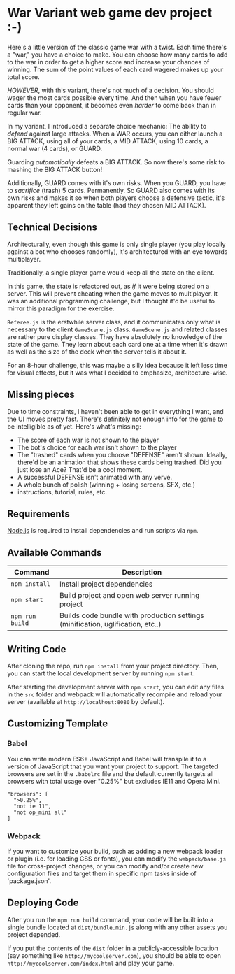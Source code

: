 # War Variant web game dev project :-)

Here's a little version of the classic game war with a twist. Each time there's a "war," you have a choice to make. You can choose how many cards to add to the war in order to get a higher score and increase your chances of winning. The sum of the point values of each card wagered makes up your total score.

*HOWEVER*, with this variant, there's not much of a decision. You should wager the most cards possible every time. And then when you have fewer cards than your opponent, it becomes even *harder* to come back than in regular war.

In my variant, I introduced a separate choice mechanic: The ability to _defend_ against large attacks. When a WAR occurs, you can either launch a BIG ATTACK, using all of your cards, a MID ATTACK, using 10 cards, a normal war (4 cards), or GUARD.

Guarding _automatically_ defeats a BIG ATTACK. So now there's some risk to mashing the BIG ATTACK button!

Additionally, GUARD comes with it's own risks. When you GUARD, you have to _sacrifice_ (trash) 5 cards. Permanently. So GUARD also comes with its own risks and makes it so when both players choose a defensive tactic, it's apparent they left gains on the table (had they chosen MID ATTACK).

## Technical Decisions

Architecturally, even though this game is only single player (you play locally against a bot who chooses randomly), it's architectured with an eye towards multiplayer.

Traditionally, a single player game would keep all the state on the client. 

In this game, the state is refactored out, as _if_ it were being stored on a server. This will prevent cheating when the game moves to multiplayer. It was an additional programming challenge, but I thought it'd be useful to mirror this paradigm for the exercise. 

`Referee.js` is the erstwhile server class, and it communicates only what is necessary to the client `GameScene.js` class. `GameScene.js` and related classes are rather pure display classes. They have absolutely no knowledge of the state of the game. They learn about each card one at a time when it's drawn as well as the size of the deck when the server tells it about it.

For an 8-hour challenge, this was maybe a silly idea because it left less time for visual effects, but it was what I decided to emphasize, architecture-wise.

## Missing pieces
Due to time constraints, I haven't been able to get in everything I want, and the UI moves pretty fast. There's definitely not enough info for the game to be intelligible as of yet. Here's what's missing:
- The score of each war is not shown to the player
- The bot's choice for each war isn't shown to the player
- The "trashed" cards when you choose "DEFENSE" aren't shown. Ideally, there'd be an animation that shows these cards being trashed. Did you just lose an Ace? That'd be a cool moment.
- A successful DEFENSE isn't animated with any verve.
- A whole bunch of polish (winning + losing screens, SFX, etc.)
- instructions, tutorial, rules, etc.

## Requirements

[Node.js](https://nodejs.org) is required to install dependencies and run scripts via `npm`.

## Available Commands

| Command | Description |
|---------|-------------|
| `npm install` | Install project dependencies |
| `npm start` | Build project and open web server running project |
| `npm run build` | Builds code bundle with production settings (minification, uglification, etc..) |

## Writing Code

After cloning the repo, run `npm install` from your project directory. Then, you can start the local development
server by running `npm start`.


After starting the development server with `npm start`, you can edit any files in the `src` folder
and webpack will automatically recompile and reload your server (available at `http://localhost:8080`
by default).

## Customizing Template

### Babel
You can write modern ES6+ JavaScript and Babel will transpile it to a version of JavaScript that you
want your project to support. The targeted browsers are set in the `.babelrc` file and the default currently
targets all browsers with total usage over "0.25%" but excludes IE11 and Opera Mini.

  ```
  "browsers": [
    ">0.25%",
    "not ie 11",
    "not op_mini all"
  ]
  ```

### Webpack
If you want to customize your build, such as adding a new webpack loader or plugin (i.e. for loading CSS or fonts), you can
modify the `webpack/base.js` file for cross-project changes, or you can modify and/or create
new configuration files and target them in specific npm tasks inside of `package.json'.

## Deploying Code
After you run the `npm run build` command, your code will be built into a single bundle located at 
`dist/bundle.min.js` along with any other assets you project depended. 

If you put the contents of the `dist` folder in a publicly-accessible location (say something like `http://mycoolserver.com`), 
you should be able to open `http://mycoolserver.com/index.html` and play your game.

